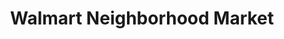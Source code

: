 ---
title: "Walmart Neighborhood Market"
url: /orlando/walmart-neighborhood-market-south-semoran-boulevard/
shop: Supermarkt
---
